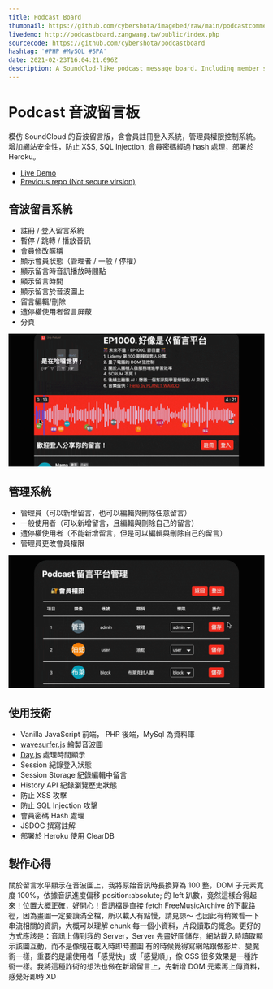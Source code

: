 ```yaml
---
title: Podcast Board
thumbnail: https://github.com/cybershota/imagebed/raw/main/podcastcomment_small.gif
livedemo: http://podcastboard.zangwang.tw/public/index.php
sourcecode: https://github.com/cybershota/podcastboard
hashtag: '#PHP #MySQL #SPA'
date: 2021-02-23T16:04:21.696Z
description: A SoundClod-like podcast message board. Including member signup and login system, member authentication manage control panel. Improving website security with preventing XSS, SQL Injection and hashing member's password.
---
```


# Podcast 音波留言板

模仿 SoundCloud 的音波留言版，含會員註冊登入系統，管理員權限控制系統。增加網站安全性，防止 XSS, SQL Injection, 會員密碼經過 hash 處理，部署於 Heroku。

- [Live Demo](http://podcastboard.zangwang.tw/public/index.php)
- [Previous repo (Not secure virsion)](https://github.com/Lidemy/mentor-program-4th-cybershota/pull/12)

## 音波留言系統

- 註冊 / 登入留言系統
- 暫停 / 跳轉 / 播放音訊
- 會員修改暱稱
- 顯示會員狀態（管理者 / 一般 / 停權）
- 顯示留言時音訊播放時間點
- 顯示留言時間
- 顯示留言於音波圖上
- 留言編輯/刪除
- 遭停權使用者留言屏蔽
- 分頁

![](https://github.com/cybershota/imagebed/blob/main/podcastcomment_small.gif)

## 管理系統

- 管理員（可以新增留言，也可以編輯與刪除任意留言）
- 一般使用者（可以新增留言，且編輯與刪除自己的留言）
- 遭停權使用者（不能新增留言，但是可以編輯與刪除自己的留言）
- 管理員更改會員權限

![](https://github.com/cybershota/imagebed/blob/main/podcast_admin_small.gif)

## 使用技術

- Vanilla JavaScript 前端， PHP 後端，MySql 為資料庫
- [wavesurfer.js](https://wavesurfer-js.org/) 繪製音波圖
- [Day.js](https://day.js.org/) 處理時間顯示
- Session 紀錄登入狀態
- Session Storage 紀錄編輯中留言
- History API 紀錄瀏覽歷史狀態
- 防止 XSS 攻擊
- 防止 SQL Injection 攻擊
- 會員密碼 Hash 處理
- JSDOC 撰寫註解
- 部署於 Heroku 使用 ClearDB

## 製作心得

關於留言水平顯示在音波圖上，我將原始音訊時長換算為 100 整，DOM 子元素寬度 100%，依據音訊進度偏移 position:absolute; 的 left 趴數，竟然這樣合得起來！位置大概正確，好開心！音訊檔是直接 fetch FreeMusicArchive 的下載路徑，因為畫圖一定要讀滿全檔，所以載入有點慢，請見諒～
也因此有稍微看一下串流相關的資訊，大概可以理解 chunk 每一個小資料，片段讀取的概念。更好的方式應該是：音訊上傳到我的 Server，Server 先畫好圖儲存，網站載入時讀取顯示該圖互動，而不是像現在載入時即時畫圖
有的時候覺得寫網站跟做影片、變魔術一樣，重要的是讓使用者「感覺快」或「感覺順」，像 CSS 很多效果是一種詐術一樣。我將這種詐術的想法也做在新增留言上，先新增 DOM 元素再上傳資料，感覺好即時 XD
